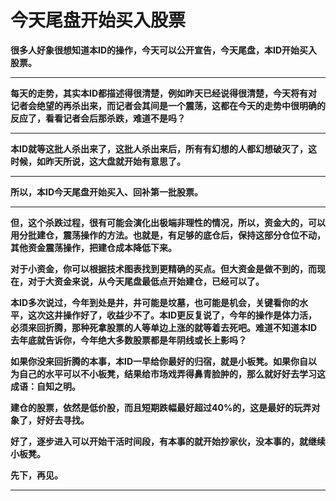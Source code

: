 今天尾盘开始买入股票
====



**很多人好象很想知道本ID的操作，今天可以公开宣告，今天尾盘，本ID开始买入股票。**

** **

**每天的走势，其实本ID都描述得很清楚，例如昨天已经说得很清楚，今天将有对记者会绝望的再杀出来，而记者会其间是一个震荡，这都在今天的走势中很明确的反应了，看看记者会后那杀跌，难道不是吗？**

** **

**本ID就等这批人杀出来了，这批人杀出来后，所有有幻想的人都幻想破灭了，这时候，如昨天所说，这大盘就开始有意思了。**

** **

**所以，本ID今天尾盘开始买入、回补第一批股票。**

** **

**但，这个杀跌过程，很有可能会演化出极端非理性的情况，所以，资金大的，可以用分批建仓，震荡操作的方法。也就是，有足够的底仓后，保持这部分仓位不动，其他资金震荡操作，把建仓成本降低下来。**

**对于小资金，你可以根据技术图表找到更精确的买点。但大资金是做不到的，而现在，对于大资金来说，从今天尾盘最低点开始建仓，已经可以了。**

**本ID多次说过，今年到处是井，井可能是坟墓，也可能是机会，关键看你的水平，这次这井操作好了，收益少不了。本ID更反复说了，今年的操作是体力活，必须来回折腾，那种死拿股票的人等单边上涨的就等着去死吧。难道不知道本ID去年底就告诉你，今年绝大多数股票都是年阴线或长上影吗？**

**如果你没来回折腾的本事，本ID一早给你最好的归宿，就是小板凳。如果你自以为自己的水平可以不小板凳，结果给市场戏弄得鼻青脸肿的，那么就好好去学习这成语：自知之明。**

**建仓的股票，依然是低价股，而且短期跌幅最好超过40%的，这是最好的玩弄对象了，好好去寻找。**

**好了，逐步进入可以开始干活时间段，有本事的就开始抄家伙，没本事的，就继续小板凳。**

**先下，再见。**

** **
